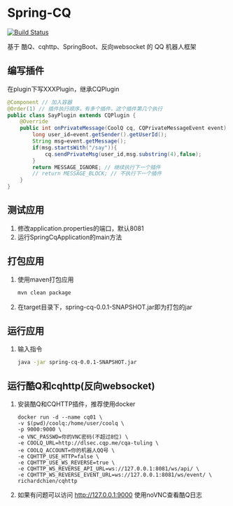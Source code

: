# Spring-CQ
[![Build Status](https://travis-ci.org/lz1998/spring-cq.png)](https://travis-ci.org/lz1998/spring-cq)  

基于 酷Q、cqhttp、SpringBoot、反向websocket 的 QQ 机器人框架

## 编写插件
在plugin下写XXXPlugin，继承CQPlugin

```java
@Component // 加入容器
@Order(1) // 插件执行顺序，有多个插件，这个插件第几个执行
public class SayPlugin extends CQPlugin {
    @Override
    public int onPrivateMessage(CoolQ cq, CQPrivateMessageEvent event) {
        long user_id=event.getSender().getUserId();
        String msg=event.getMessage();
        if(msg.startsWith("/say")){
            cq.sendPrivateMsg(user_id,msg.substring(4),false);
        }
        return MESSAGE_IGNORE; // 继续执行下一个插件
        // return MESSAGE_BLOCK; // 不执行下一个插件
    }
}
```
    
## 测试应用
1. 修改application.properties的端口，默认8081
2. 运行SpringCqApplication的main方法

## 打包应用
1. 使用maven打包应用
    ```bash
    mvn clean package
    ```
2. 在target目录下，spring-cq-0.0.1-SNAPSHOT.jar即为打包的jar

## 运行应用
1. 输入指令
    ```bash
    java -jar spring-cq-0.0.1-SNAPSHOT.jar
    ```

## 运行酷Q和cqhttp(反向websocket)
1. 安装酷Q和CQHTTP插件，推荐使用docker
    ```shell
    docker run -d --name cq01 \
    -v $(pwd)/coolq:/home/user/coolq \
    -p 9000:9000 \
    -e VNC_PASSWD=你的VNC密码(不超过8位) \
    -e COOLQ_URL=http://dlsec.cqp.me/cqa-tuling \
    -e COOLQ_ACCOUNT=你的机器人QQ号 \
    -e CQHTTP_USE_HTTP=false \
    -e CQHTTP_USE_WS_REVERSE=true \
    -e CQHTTP_WS_REVERSE_API_URL=ws://127.0.0.1:8081/ws/api/ \
    -e CQHTTP_WS_REVERSE_EVENT_URL=ws://127.0.0.1:8081/ws/event/ \
    richardchien/cqhttp
    ```
2. 如果有问题可以访问 http://127.0.0.1:9000 使用noVNC查看酷Q日志